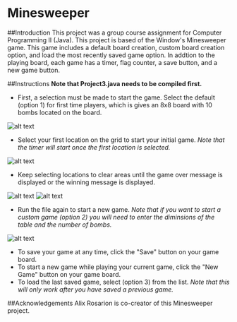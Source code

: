 # Minesweeper

##Introduction
This project was a group course assignment for Computer Programming II (Java). This project is based of the Window's Minesweeper game. This game includes a default board creation, custom board creation option, and load the most recently saved game option. In addtion to the playing board, each game has a timer, flag counter, a save button, and a new game button.

##Instructions
**Note that Project3.java needs to be compiled first.**
* First, a selection must be made to start the game. Select the default (option 1) for first time players, which is gives an 8x8 board with 10 bombs located on the board.

![alt text](https://github.com/ShannonAllene/Minesweeper/blob/master/Minesweeper%20Pictures/Initial%20Screen.png "Initial Screen")

* Select your first location on the grid to start your initial game. *Note that the timer will start once the first location is selected.*

![alt text](https://github.com/ShannonAllene/Minesweeper/blob/master/Minesweeper%20Pictures/FIrst%20Click.png "First Click")

* Keep selecting locations to clear areas until the game over message is displayed or the winning message is displayed.

![alt text](https://github.com/ShannonAllene/Minesweeper/blob/master/Minesweeper%20Pictures/Game%20Over.png "Game Over") ![alt text](https://github.com/ShannonAllene/Minesweeper/blob/master/Minesweeper%20Pictures/Winner.png "Winner")

* Run the file again to start a new game.
*Note that if you want to start a custom game (option 2) you will need to enter the diminsions of the table and the number of bombs.*

![alt text](https://github.com/ShannonAllene/Minesweeper/blob/master/Minesweeper%20Pictures/custom%20option.png "Custom Option")

* To save your game at any time, click the "Save" button on your game board.
* To start a new game while playing your current game, click the "New Game" button on your game board.
* To load the last saved game, select (option 3) from the list. *Note that this will only work after you have saved a previous game.*

##Acknowledgements
Alix Rosarion is co-creator of this Minesweeper project.
